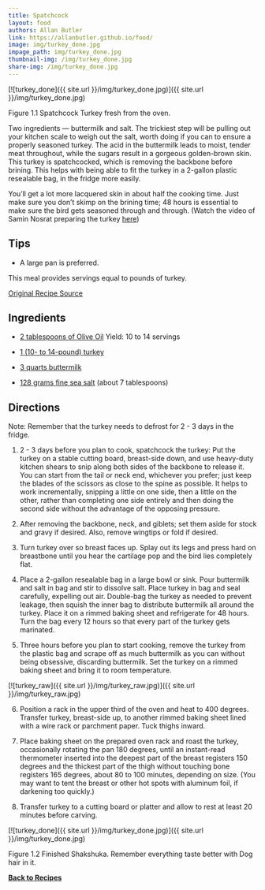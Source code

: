 ```yaml
---
title: Spatchcock
layout: food
authors: Allan Butler
link: https://allanbutler.github.io/food/
image: img/turkey_done.jpg
impage_path: img/turkey_done.jpg
thumbnail-img: /img/turkey_done.jpg
share-img: /img/turkey_done.jpg
---
```


[![turkey_done]({{ site.url }}/img/turkey_done.jpg)]({{ site.url }}/img/turkey_done.jpg)

Figure 1.1 Spatchcock Turkey fresh from the oven.

Two ingredients — buttermilk and salt. The trickiest step will be pulling out your kitchen scale to weigh out the salt, worth doing if you can to ensure a properly seasoned turkey. The acid in the buttermilk leads to moist, tender meat throughout, while the sugars result in a gorgeous golden-brown skin. This turkey is spatchcocked, which is removing the backbone before brining. This helps with being able to fit the turkey in a 2-gallon plastic resealable bag, in the fridge more easily. 

You’ll get a lot more lacquered skin in about half the cooking time. Just make sure you don’t skimp on the brining time; 48 hours is essential to make sure the bird gets seasoned through and through. (Watch the video of Samin Nosrat preparing the turkey [here](https://www.youtube.com/watch?v=qVMpiPp28ls))

## Tips

* A large pan is preferred.

This meal provides servings equal to pounds of turkey.

[Original Recipe Source](https://cooking.nytimes.com/recipes/1021523-buttermilk-brined-roast-turkey)

## Ingredients

* [2 tablespoons of Olive Oil](https://www.heb.com/product-detail/h-e-b-select-ingredients-extra-virgin-olive-oil-17-oz/127074) 
Yield: 10 to 14 servings

* [1 (10- to 14-pound) turkey](https://www.heb.com/product-detail/riverside-frozen-grade-a-whole-turkey-avg-11-45-lbs/374312)

* [3 quarts buttermilk](https://www.heb.com/product-detail/h-e-b-select-ingredients-low-fat-cultured-1-milkfat-buttermilk-1-qt/519748)

* [128 grams fine sea salt](https://www.heb.com/product-detail/morton-fine-sea-salt-1-1-lb/1165092)
(about 7 tablespoons)


## Directions

Note: Remember that the turkey needs to defrost for 2 - 3 days in the fridge.

1. 2 - 3 days before you plan to cook, spatchcock the turkey: Put the turkey on a stable cutting board, breast-side down, and use heavy-duty kitchen shears to snip along both sides of the backbone to release it. You can start from the tail or neck end, whichever you prefer; just keep the blades of the scissors as close to the spine as possible. It helps to work incrementally, snipping a little on one side, then a little on the other, rather than completing one side entirely and then doing the second side without the advantage of the opposing pressure.

2. After removing the backbone, neck, and giblets; set them aside for stock and gravy if desired. Also, remove wingtips or fold if desired.

3. Turn turkey over so breast faces up. Splay out its legs and press hard on breastbone until you hear the cartilage pop and the bird lies completely flat.

4. Place a 2-gallon resealable bag in a large bowl or sink. Pour buttermilk and salt in bag and stir to dissolve salt. Place turkey in bag and seal carefully, expelling out air. Double-bag the turkey as needed to prevent leakage, then squish the inner bag to distribute buttermilk all around the turkey. Place it on a rimmed baking sheet and refrigerate for 48 hours. Turn the bag every 12 hours so that every part of the turkey gets marinated.

5. Three hours before you plan to start cooking, remove the turkey from the plastic bag and scrape off as much buttermilk as you can without being obsessive, discarding buttermilk. Set the turkey on a rimmed baking sheet and bring it to room temperature.

[![turkey_raw]({{ site.url }}/img/turkey_raw.jpg)]({{ site.url }}/img/turkey_raw.jpg)

6. Position a rack in the upper third of the oven and heat to 400 degrees. Transfer turkey, breast-side up, to another rimmed baking sheet lined with a wire rack or parchment paper. Tuck thighs inward.

7. Place baking sheet on the prepared oven rack and roast the turkey, occasionally rotating the pan 180 degrees, until an instant-read thermometer inserted into the deepest part of the breast registers 150 degrees and the thickest part of the thigh without touching bone registers 165 degrees, about 80 to 100 minutes, depending on size. (You may want to tent the breast or other hot spots with aluminum foil, if darkening too quickly.)

8. Transfer turkey to a cutting board or platter and allow to rest at least 20 minutes before carving.

[![turkey_done]({{ site.url }}/img/turkey_done.jpg)]({{ site.url }}/img/turkey_done.jpg)

Figure 1.2 Finished Shakshuka. Remember everything taste better with Dog hair in it.

[**Back to Recipes**]({{page.link}})

